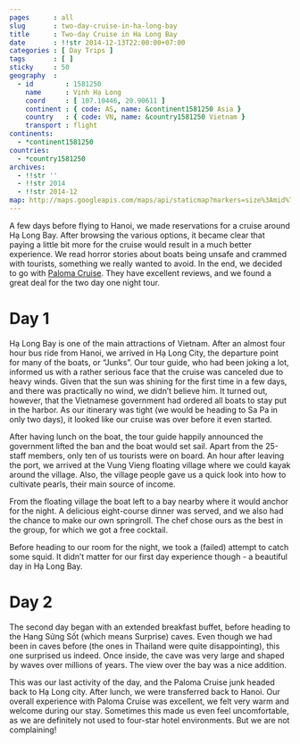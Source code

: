 ```yaml
---
pages      : all
slug       : two-day-cruise-in-ha-long-bay
title      : Two-day Cruise in Ha Long Bay
date       : !!str 2014-12-13T22:00:00+07:00
categories : [ Day Trips ]
tags       : [ ]
sticky     : 50
geography  :
  - id        : 1581250
    name      : Vịnh Hạ Long
    coord     : [ 107.10446, 20.90611 ]
    continent : { code: AS, name: &continent1581250 Asia }
    country   : { code: VN, name: &country1581250 Vietnam }
    transport : flight
continents:
  - *continent1581250
countries:
  - *country1581250
archives:
  - !!str ''
  - !!str 2014
  - !!str 2014-12
map: http://maps.googleapis.com/maps/api/staticmap?markers=size%3Amid%7C21.35%2C105.06667&&size=480x270&style=feature%3Alandscape%7Celement%3Ageometry.fill%7Chue%3A0x2E0854%7Clightness%3A-2%7Cgamma%3A0.25&style=feature%3Awater%7Celement%3Ageometry.fill%7Ccolor%3A0xEBDAFC&style=feature%3Aadministrative%7Celement%3Ageometry.fill%7Cvisibility%3Aoff&style=element%3Ageometry.stroke%7Cvisibility%3Aoff&zoom=2
---
```


A few days before flying to Hanoi, we made reservations for a cruise around Hạ Long Bay. After browsing the various options, it became clear that paying a little bit more for the cruise would result in a much better experience. We read horror stories about boats being unsafe and crammed with tourists, something we really wanted to avoid. In the end, we decided to go with [Paloma Cruise](http://www.palomacruise.com). They have excellent reviews, and we found a great deal for the two day one night tour.

# Day 1
Hạ Long Bay is one of the main attractions of Vietnam. After an almost four hour bus ride from Hanoi, we arrived in Hạ Long City, the departure point for many of the boats, or “Junks”. Our tour guide, who had been joking a lot, informed us with a rather serious face that the cruise was canceled due to heavy winds. Given that the sun was shining for the first time in a few days, and there was practically no wind, we didn’t believe him. It turned out, however, that the Vietnamese government had ordered all boats to stay put in the harbor. As our itinerary was tight (we would be heading to Sa Pa in only two days), it looked like our cruise was over before it even started.

After having lunch on the boat, the tour guide happily announced the government lifted the ban and the boat would set sail. Apart from the 25-staff members, only ten of us tourists were on board. An hour after leaving the port, we arrived at the Vung Vieng floating village where we could kayak around the village. Also, the village people gave us a quick look into how to cultivate pearls, their main source of income.

From the floating village the boat left to a bay nearby where it would anchor for the night. A delicious eight-course dinner was served, and we also had the chance to make our own springroll. The chef chose ours as the best in the group, for which we got a free cocktail.

Before heading to our room for the night, we took a (failed) attempt to catch some squid. It didn’t matter for our first day experience though - a beautiful day in Hạ Long Bay.

# Day 2
The second day began with an extended breakfast buffet, before heading to the Hang Sửng Sốt (which means Surprise) caves. Even though we had been in caves before (the ones in Thailand were quite disappointing), this one surprised us indeed. Once inside, the cave was very large and shaped by waves over millions of years. The view over the bay was a nice addition.

This was our last activity of the day, and the Paloma Cruise junk headed back to Hạ Long city. After lunch, we were transferred back to Hanoi. Our overall experience with Paloma Cruise was excellent, we felt very warm and welcome during our stay. Sometimes this made us even feel uncomfortable, as we are definitely not used to four-star hotel environments. But we are not complaining!